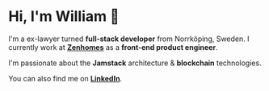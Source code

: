 # Hi, I'm William 👋

I'm a ex-lawyer turned **full-stack developer** from Norrköping, Sweden. I currently work at **[Zenhomes](https://www.zenhomes.com/en/)** as a **front-end product engineer**.

I'm passionate about the **Jamstack** architecture &amp; **blockchain** technologies.

You can also find me on **[LinkedIn](https://linkedin.com/in/daghouz)**.
